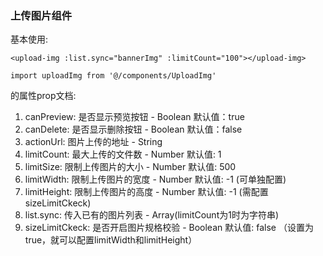 ### 上传图片组件 

基本使用:
```
<upload-img :list.sync="bannerImg" :limitCount="100"></upload-img>

import uploadImg from '@/components/UploadImg'
```

<upload-img>的属性prop文档:

1. canPreview: 是否显示预览按钮 - Boolean 默认值：true
2. canDelete: 是否显示删除按钮 - Boolean 默认值：false
3. actionUrl: 图片上传的地址 - String
4. limitCount: 最大上传的文件数 - Number 默认值: 1
5. limitSize: 限制上传图片的大小 - Number 默认值: 500
6. limitWidth: 限制上传图片的宽度 - Number 默认值: -1 (可单独配置)
7. limitHeight: 限制上传图片的高度 - Number 默认值: -1 (需配置sizeLimitCkeck)
8. list.sync: 传入已有的图片列表 - Array(limitCount为1时为字符串)
9. sizeLimitCkeck: 是否开启图片规格校验 - Boolean 默认值: false （设置为true，就可以配置limitWidth和limitHeight）
